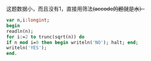 这题数据小，而且没有1，直接用筛法~~(accode的题就是水）~~

```pascal
var n,i:longint;
begin
readln(n);
for i:=2 to trunc(sqrt(n)) do
if n mod i=0 then begin writeln('NO'); halt; end;
writeln('YES');
end.
```